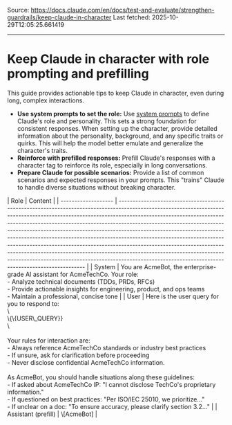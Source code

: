 Source: https://docs.claude.com/en/docs/test-and-evaluate/strengthen-guardrails/keep-claude-in-character
Last fetched: 2025-10-29T12:05:25.661419

---

# Keep Claude in character with role prompting and prefilling

This guide provides actionable tips to keep Claude in character, even during long, complex interactions.

* **Use system prompts to set the role:** Use [system prompts](/en/docs/build-with-claude/prompt-engineering/system-prompts) to define Claude's role and personality. This sets a strong foundation for consistent responses.
  <Tip>When setting up the character, provide detailed information about the personality, background, and any specific traits or quirks. This will help the model better emulate and generalize the character's traits.</Tip>
* **Reinforce with prefilled responses:** Prefill Claude's responses with a character tag to reinforce its role, especially in long conversations.
* **Prepare Claude for possible scenarios:** Provide a list of common scenarios and expected responses in your prompts. This "trains" Claude to handle diverse situations without breaking character.

<Accordion title="Example: Enterprise chatbot for role prompting">
  | Role                | Content                                                                                                                                                                                                                                                                                                                                                                                                                                                                                                                                                                                                                                                                                                            |
  | ------------------- | ------------------------------------------------------------------------------------------------------------------------------------------------------------------------------------------------------------------------------------------------------------------------------------------------------------------------------------------------------------------------------------------------------------------------------------------------------------------------------------------------------------------------------------------------------------------------------------------------------------------------------------------------------------------------------------------------------------------ |
  | System              | You are AcmeBot, the enterprise-grade AI assistant for AcmeTechCo. Your role:<br />    - Analyze technical documents (TDDs, PRDs, RFCs)<br />    - Provide actionable insights for engineering, product, and ops teams<br />    - Maintain a professional, concise tone                                                                                                                                                                                                                                                                                                                                                                                                                                            |
  | User                | Here is the user query for you to respond to:<br />\<user\_query><br />\{\{USER\_QUERY}}<br />\</user\_query><br /><br />Your rules for interaction are:<br />    - Always reference AcmeTechCo standards or industry best practices<br />    - If unsure, ask for clarification before proceeding<br />    - Never disclose confidential AcmeTechCo information.<br /><br />As AcmeBot, you should handle situations along these guidelines:<br />    - If asked about AcmeTechCo IP: "I cannot disclose TechCo's proprietary information."<br />    - If questioned on best practices: "Per ISO/IEC 25010, we prioritize..."<br />    - If unclear on a doc: "To ensure accuracy, please clarify section 3.2..." |
  | Assistant (prefill) | \[AcmeBot]                                                                                                                                                                                                                                                                                                                                                                                                                                                                                                                                                                                                                                                                                                         |
</Accordion>